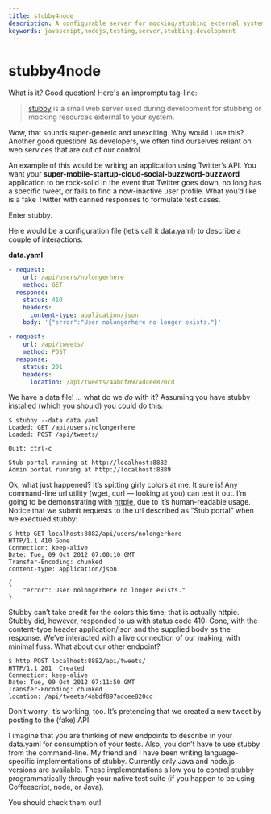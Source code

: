 ```yaml
---
title: stubby4node
description: A configurable server for mocking/stubbing external systems during development.
keywords: javascript,nodejs,testing,server,stubbing,development
---
```

# stubby4node

What is it? Good question! Here's an impromptu tag-line:

> [stubby](http://stub.by) is a small web server used during development for
> stubbing or mocking resources external to your system.

Wow, that sounds super-generic and unexciting. Why would I use this? Another
good question! As developers, we often find ourselves reliant on web services
that are out of our control.

An example of this would be writing an application using Twitter’s API. You want your
__super-mobile-startup-cloud-social-buzzword-buzzword__ application to be rock-solid in the
event that Twitter goes down, no long has a specific tweet, or fails to find a
now-inactive user profile. What you’d like is a fake Twitter with canned
responses to formulate test cases.

Enter stubby.

Here would be a configuration file (let’s call it data.yaml) to describe a
couple of interactions:

__data.yaml__
```yaml
- request:
    url: /api/users/nolongerhere
    method: GET
  response:
    status: 410
    headers:
      content-type: application/json
    body: '{"error":"User nolongerhere no longer exists."}'

- request:
    url: /api/tweets/
    method: POST
  response:
    status: 201
    headers:
      location: /api/tweets/4abdf897adcee820cd
```

We have a data file! … what do we _do_ with it? Assuming you have stubby installed
(which you should) you could do this:

<pre><code><span class="green">$</span> stubby --data data.yaml
<span class="magenta">Loaded: GET /api/users/nolongerhere</span>
<span class="magenta">Loaded: POST /api/tweets/</span>

<span class="cyan">Quit: ctrl-c</span>

<span class="bold black">Stub portal running at http://localhost:8882</span>
<span class="bold black">Admin portal running at http://localhost:8889</span>
</code></pre>

Ok, what just happened? It’s spitting girly colors at me.
It sure is! Any command-line url utility (wget, curl — looking at you)  can test
it out. I’m going to be demonstrating with [httpie](http://httpie.org), due to it’s human-readable
usage. Notice that we submit requests to the url described as “Stub portal” when
we exectued stubby:

<pre><code><span class="green">$</span> http GET localhost:8882/api/users/nolongerhere
<span class="blue">HTTP</span>/<span class="cyan">1.1 410</span> <span
class="yellow">Gone</span>
<span class="bold black">Connection:</span> <span class="cyan">keep-alive</span>
<span class="bold black">Date:</span> <span class="cyan">Tue, 09 Oct 2012 07:00:10 GMT</span>
<span class="bold black">Transfer-Encoding:</span> <span
class="cyan">chunked</span>
<span class="bold black">content-type:</span> <span class="cyan">application/json</span>

<span class="bold black">{</span>
    <span class="blue">"error":</span> <span class="cyan">User nolongerhere no longer exists."</span>
<span class="bold black">}</span>
</code></pre>

Stubby can’t take credit for the colors this time; that is actually httpie.
Stubby did, however, responded to us with status code 410: Gone, with the
content-type header application/json and the supplied body as the response.
We’ve interacted with a live connection of our making, with minimal fuss.
What about our other endpoint?

<pre><code><span class="green">$</span> http POST localhost:8882/api/tweets/
<span class="blue">HTTP</span>/<span class="cyan">1.1 201</span> <span class="yellow"> Created</span>
<span class="bold black">Connection:</span> <span class="cyan">keep-alive</span>
<span class="bold black">Date:</span> <span class="cyan">Tue, 09 Oct 2012 07:11:50 GMT</span>
<span class="bold black">Transfer-Encoding:</span> <span class="cyan">chunked</span>
<span class="bold black">location:</span> <span class="cyan">/api/tweets/4abdf897adcee820cd</span>
</code></pre>

Don’t worry, it’s working, too. It’s pretending that we created a new tweet by
posting to the (fake) API.

I imagine that you are thinking of new endpoints to describe in your data.yaml
for consumption of your tests. Also, you don’t have to use stubby from the
command-line. My friend and I have been writing language-specific
implementations of stubby. Currently only Java and node.js versions are
available. These implementations allow you to control stubby
programmatically through your native test suite (if you happen to be using
Coffeescript, node, or Java).

You should check them out!


